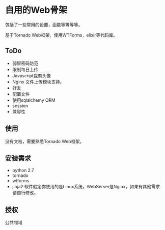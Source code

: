 # 自用的Web骨架

包括了一些常用的设置，函数等等等等。

基于Tornado Web框架，使用WTForms，elixir等代码库。

## ToDo
* 弱智密码防范
* 限制每日上传
* Javascript裁剪头像
* Nginx 文件上传模块支持。
* 好友
* 配置文件
* 使用sqlalchemy ORM
* session
* 兼容性

## 使用
没有文档，需要熟悉Tornado Web框架。

## 安装需求
* python 2.7
* tornado
* wtforms
* jinja2
软件假定你使用的是Linux系统，WebServer是Nginx，如果有其他需求请自行修改。
## 授权
公共领域
